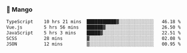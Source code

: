 ### 🥭 Mango

<!--START_SECTION:waka-->

```txt
TypeScript    10 hrs 21 mins  ███████████▓░░░░░░░░░░░░░   46.18 %
Vue.js        5 hrs 56 mins   ██████▓░░░░░░░░░░░░░░░░░░   26.50 %
JavaScript    5 hrs 3 mins    █████▓░░░░░░░░░░░░░░░░░░░   22.51 %
SCSS          28 mins         ▓░░░░░░░░░░░░░░░░░░░░░░░░   02.08 %
JSON          12 mins         ▒░░░░░░░░░░░░░░░░░░░░░░░░   00.95 %
```

<!--END_SECTION:waka-->
